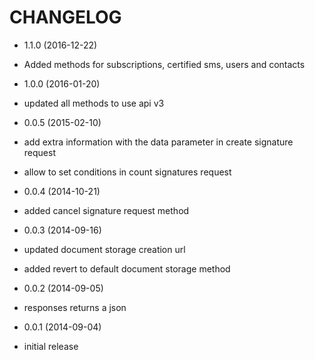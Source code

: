 CHANGELOG
=========
* 1.1.0 (2016-12-22)
 * Added methods for subscriptions, certified sms, users and contacts

* 1.0.0 (2016-01-20)
 * updated all methods to use api v3

* 0.0.5 (2015-02-10)
 * add extra information with the data parameter in create signature request
 * allow to set conditions in count signatures request

* 0.0.4 (2014-10-21)
 * added cancel signature request method

* 0.0.3 (2014-09-16)
 * updated document storage creation url
 * added revert to default document storage method

* 0.0.2 (2014-09-05)
 * responses returns a json

* 0.0.1 (2014-09-04)
 * initial release
